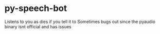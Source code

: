 # py-speech-bot
Listens to you as dies if you tell it to
Sometimes bugs out since the pyaudio binary isnt official and has issues
